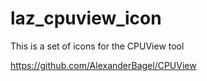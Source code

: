 # laz_cpuview_icon

This is a set of icons for the CPUView tool

https://github.com/AlexanderBagel/CPUView